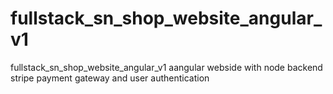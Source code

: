 # fullstack_sn_shop_website_angular_v1
fullstack_sn_shop_website_angular_v1 aangular webside with node backend stripe payment gateway and user authentication
